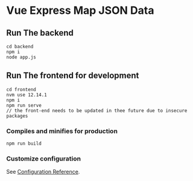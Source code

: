 # Vue Express Map JSON Data

## Run The backend
```
cd backend
npm i
node app.js
```

## Run The frontend for development
```
cd frontend
nvm use 12.14.1
npm i
npm run serve
// the front-end needs to be updated in thee future due to insecure packages
```

### Compiles and minifies for production
```
npm run build
```

### Customize configuration
See [Configuration Reference](https://cli.vuejs.org/config/).
